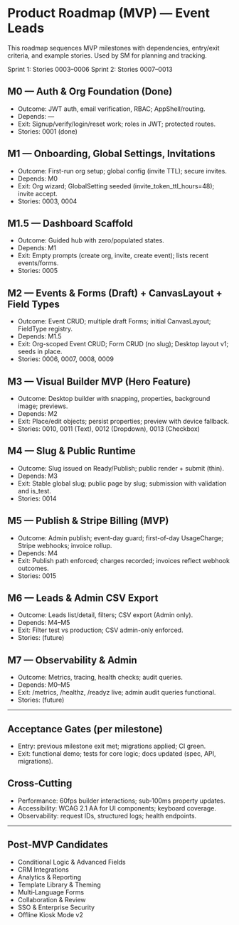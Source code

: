 # Product Roadmap (MVP) — Event Leads

This roadmap sequences MVP milestones with dependencies, entry/exit criteria, and example stories. Used by SM for planning and tracking.

Sprint 1: Stories 0003–0006
Sprint 2: Stories 0007–0013

## M0 — Auth & Org Foundation (Done)
- Outcome: JWT auth, email verification, RBAC; AppShell/routing.
- Depends: —
- Exit: Signup/verify/login/reset work; roles in JWT; protected routes.
- Stories: 0001 (done)

## M1 — Onboarding, Global Settings, Invitations
- Outcome: First-run org setup; global config (invite TTL); secure invites.
- Depends: M0
- Exit: Org wizard; GlobalSetting seeded (invite_token_ttl_hours=48); invite accept.
- Stories: 0003, 0004

## M1.5 — Dashboard Scaffold
- Outcome: Guided hub with zero/populated states.
- Depends: M1
- Exit: Empty prompts (create org, invite, create event); lists recent events/forms.
- Stories: 0005

## M2 — Events & Forms (Draft) + CanvasLayout + Field Types
- Outcome: Event CRUD; multiple draft Forms; initial CanvasLayout; FieldType registry.
- Depends: M1.5
- Exit: Org-scoped Event CRUD; Form CRUD (no slug); Desktop layout v1; seeds in place.
- Stories: 0006, 0007, 0008, 0009

## M3 — Visual Builder MVP (Hero Feature)
- Outcome: Desktop builder with snapping, properties, background image; previews.
- Depends: M2
- Exit: Place/edit objects; persist properties; preview with device fallback.
- Stories: 0010, 0011 (Text), 0012 (Dropdown), 0013 (Checkbox)

## M4 — Slug & Public Runtime
- Outcome: Slug issued on Ready/Publish; public render + submit (thin).
- Depends: M3
- Exit: Stable global slug; public page by slug; submission with validation and is_test.
- Stories: 0014

## M5 — Publish & Stripe Billing (MVP)
- Outcome: Admin publish; event-day guard; first-of-day UsageCharge; Stripe webhooks; invoice rollup.
- Depends: M4
- Exit: Publish path enforced; charges recorded; invoices reflect webhook outcomes.
- Stories: 0015

## M6 — Leads & Admin CSV Export
- Outcome: Leads list/detail, filters; CSV export (Admin only).
- Depends: M4–M5
- Exit: Filter test vs production; CSV admin-only enforced.
- Stories: (future)

## M7 — Observability & Admin
- Outcome: Metrics, tracing, health checks; audit queries.
- Depends: M0–M5
- Exit: /metrics, /healthz, /readyz live; admin audit queries functional.
- Stories: (future)

---

## Acceptance Gates (per milestone)
- Entry: previous milestone exit met; migrations applied; CI green.
- Exit: functional demo; tests for core logic; docs updated (spec, API, migrations).

## Cross‑Cutting
- Performance: 60fps builder interactions; sub‑100ms property updates.
- Accessibility: WCAG 2.1 AA for UI components; keyboard coverage.
- Observability: request IDs, structured logs; health endpoints.

---

## Post‑MVP Candidates
- Conditional Logic & Advanced Fields
- CRM Integrations
- Analytics & Reporting
- Template Library & Theming
- Multi‑Language Forms
- Collaboration & Review
- SSO & Enterprise Security
- Offline Kiosk Mode v2

